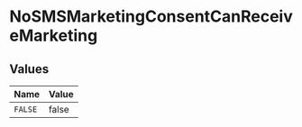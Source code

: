 # NoSMSMarketingConsentCanReceiveMarketing


## Values

| Name    | Value   |
| ------- | ------- |
| `FALSE` | false   |